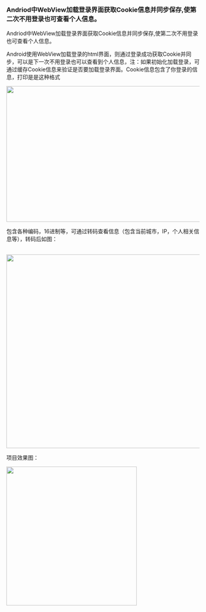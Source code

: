 ### Andriod中WebView加载登录界面获取Cookie信息并同步保存,使第二次不用登录也可查看个人信息。
<p>Andriod中WebView加载登录界面获取Cookie信息并同步保存,使第二次不用登录也可查看个人信息。

Android使用WebView加载登录的html界面，则通过登录成功获取Cookie并同步，可以是下一次不用登录也可以查看到个人信息，注：如果初始化加载登录，可通过缓存Cookie信息来验证是否要加载登录界面。Cookie信息包含了你登录的信息，打印是是这种格式 </p> 
<p><img alt="" height="354" src="https://static.oschina.net/uploads/space/2017/0107/112211_XyQZ_2945455.png" width="757"></p> 
<p>包含各种编码，16进制等，可通过转码查看信息（包含当前城市，IP，个人相关信息等），转码后如图：</p> 
<p>&nbsp; &nbsp;&nbsp;<img alt="" height="505" src="https://static.oschina.net/uploads/space/2017/0109/112210_9qOY_2945455.png" width="676"></p> 
<p>项目效果图：</p> 
<p><img alt="" height="362" src="https://static.oschina.net/uploads/space/2017/0110/111059_Jy1U_2945455.gif" width="340"></p> 
